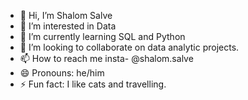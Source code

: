 - 👋 Hi, I’m Shalom Salve
- 👀 I’m interested in Data 
- 🌱 I’m currently learning SQL and Python
- 💞️ I’m looking to collaborate on data analytic projects.
- 📫 How to reach me insta- @shalom.salve
- 😄 Pronouns: he/him
- ⚡ Fun fact: I like cats and travelling.

<!---
NauticalNerd95/NauticalNerd95 is a ✨ special ✨ repository because its `README.md` (this file) appears on your GitHub profile.
You can click the Preview link to take a look at your changes.
--->
